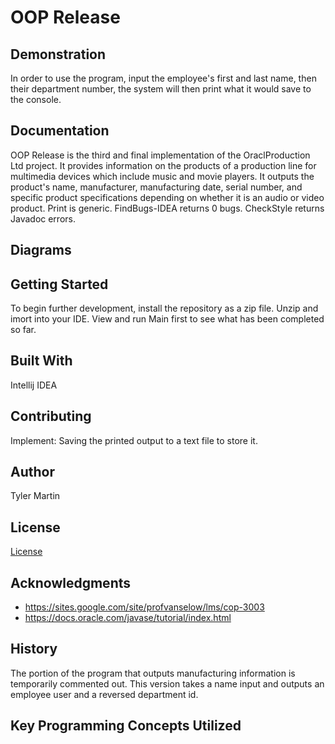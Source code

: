 # OOP Release

## Demonstration
In order to use the program, input the employee's first and last name, then their department number, the system will then print what it would save to the console. 

## Documentation
OOP Release is the third and final implementation of the OraclProduction Ltd project. It provides information on the products of a
production line for multimedia devices which include music and movie players. It outputs the product's name,
manufacturer, manufacturing date, serial number, and specific product specifications depending on whether it is an
audio or video product. Print is generic. FindBugs-IDEA returns 0 bugs. CheckStyle returns Javadoc errors.

## Diagrams


## Getting Started
To begin further development, install the repository as a zip file. Unzip and imort into your IDE. View and run Main first to see what has been completed so far.  

## Built With
Intellij IDEA

## Contributing
Implement: Saving the printed output to a text file to store it.

## Author
Tyler Martin

## License
[License](https://github.com/tamartin9013/OOPRelease/blob/master/LICENSE)

## Acknowledgments
* https://sites.google.com/site/profvanselow/lms/cop-3003
* https://docs.oracle.com/javase/tutorial/index.html

## History
The portion of the program that outputs manufacturing information is temporarily commented out. This version takes a name input and outputs an employee user and a reversed department id. 

## Key Programming Concepts Utilized

